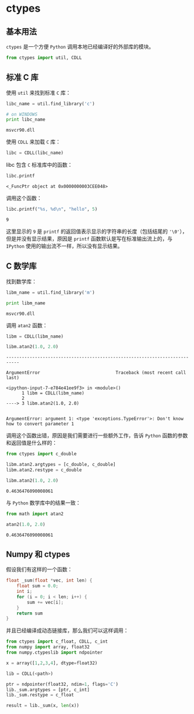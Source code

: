 
# ctypes

## 基本用法

`ctypes` 是一个方便 `Python` 调用本地已经编译好的外部库的模块。


```python
from ctypes import util, CDLL
```

## 标准 C 库

使用 `util` 来找到标准 `C` 库：


```python
libc_name = util.find_library('c')

# on WINDOWS
print libc_name
```

    msvcr90.dll


使用 `CDLL` 来加载 `C` 库：


```python
libc = CDLL(libc_name)
```

libc 包含 `C` 标准库中的函数：


```python
libc.printf
```




    <_FuncPtr object at 0x0000000003CEE048>



调用这个函数：


```python
libc.printf("%s, %d\n", "hello", 5)
```




    9



这里显示的 `9` 是 `printf` 的返回值表示显示的字符串的长度（包括结尾的 `'\0'`），但是并没有显示结果，原因是 `printf` 函数默认是写在标准输出流上的，与 `IPython` 使用的输出流不一样，所以没有显示结果。

## C 数学库

找到数学库：


```python
libm_name = util.find_library('m')

print libm_name
```

    msvcr90.dll


调用 `atan2` 函数：


```python
libm = CDLL(libm_name)

libm.atan2(1.0, 2.0)
```


    ---------------------------------------------------------------------------

    ArgumentError                             Traceback (most recent call last)

    <ipython-input-7-e784e41ee9f3> in <module>()
          1 libm = CDLL(libm_name)
          2 
    ----> 3 libm.atan2(1.0, 2.0)
    

    ArgumentError: argument 1: <type 'exceptions.TypeError'>: Don't know how to convert parameter 1


调用这个函数出错，原因是我们需要进行一些额外工作，告诉 `Python` 函数的参数和返回值是什么样的：


```python
from ctypes import c_double

libm.atan2.argtypes = [c_double, c_double]
libm.atan2.restype = c_double
```


```python
libm.atan2(1.0, 2.0)
```




    0.4636476090008061



与 `Python` 数学库中的结果一致：


```python
from math import atan2
```


```python
atan2(1.0, 2.0)
```




    0.4636476090008061



## Numpy 和 ctypes

假设我们有这样的一个函数：
```c
float _sum(float *vec, int len) {
    float sum = 0.0;
    int i;
    for (i = 0; i < len; i++) {
        sum += vec[i];
    }
    return sum
}
```

并且已经编译成动态链接库，那么我们可以这样调用：

```python
from ctypes import c_float, CDLL, c_int
from numpy import array, float32
from numpy.ctypeslib import ndpointer

x = array([1,2,3,4], dtype=float32)

lib = CDLL(<path>)

ptr = ndpointer(float32, ndim=1, flags='C')
lib._sum.argtypes = [ptr, c_int]
lib._sum.restype = c_float

result = lib._sum(x, len(x))
```
